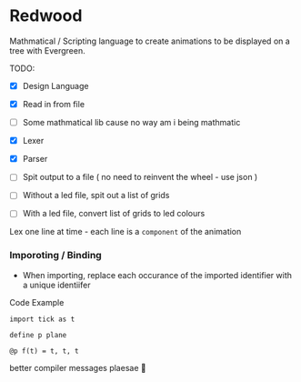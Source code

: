 # Redwood
Mathmatical / Scripting language to create animations to be displayed on a tree with Evergreen.

TODO:

- [x] Design Language
- [x] Read in from file
- [ ] Some mathmatical lib cause no way am i being mathmatic
- [x] Lexer
- [x] Parser
- [ ] Spit output to a file ( no need to reinvent the wheel - use json )

- [ ] Without a led file, spit out a list of grids
- [ ] With a led file, convert list of grids to led colours


Lex one line at time - each line is a `component` of the animation


### Imporoting / Binding

- When importing, replace each occurance of the imported identifier with a unique identiifer

Code Example
```
import tick as t

define p plane

@p f(t) = t, t, t
```



better compiler messages plaesae :pray:
